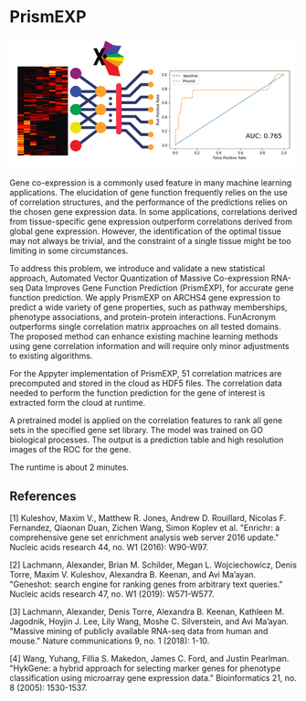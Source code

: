 # PrismEXP

![PrismEXP](static/featured-image.png?raw=true "PrismEXP")

Gene co-expression is a commonly used feature in many machine learning applications. The elucidation of gene function frequently relies on the use of correlation structures, and the performance of the predictions relies on the chosen gene expression data. In some applications, correlations derived from tissue-specific gene expression outperform correlations derived from global gene expression. However, the identification of the optimal tissue may not always be trivial, and the constraint of a single tissue might be too limiting in some circumstances.

To address this problem, we introduce and validate a new statistical approach, Automated Vector Quantization of Massive Co-expression RNA-seq Data Improves Gene Function Prediction (PrismEXP), for accurate gene function prediction. We apply PrismEXP on ARCHS4 gene expression to predict a wide variety of gene properties, such as pathway memberships, phenotype associations, and protein-protein interactions. FunAcronym outperforms single correlation matrix approaches on all tested domains. The proposed method can enhance existing machine learning methods using gene correlation information and will require only minor adjustments to existing algorithms.

For the Appyter implementation of PrismEXP, 51 correlation matrices are precomputed and stored in the cloud as HDF5 files. The correlation data needed to perform the function prediction for the gene of interest is extracted form the cloud at runtime.

A pretrained model is applied on the correlation features to rank all gene sets in the specified gene set library. The model was trained on GO biological processes. The output is a prediction table and high resolution images of the ROC for the gene.

The runtime is about 2 minutes.

## References
[1] Kuleshov, Maxim V., Matthew R. Jones, Andrew D. Rouillard, Nicolas F. Fernandez, Qiaonan Duan, Zichen Wang, Simon Koplev et al. "Enrichr: a comprehensive gene set enrichment analysis web server 2016 update." Nucleic acids research 44, no. W1 (2016): W90-W97.

[2] Lachmann, Alexander, Brian M. Schilder, Megan L. Wojciechowicz, Denis Torre, Maxim V. Kuleshov, Alexandra B. Keenan, and Avi Ma’ayan. "Geneshot: search engine for ranking genes from arbitrary text queries." Nucleic acids research 47, no. W1 (2019): W571-W577.

[3] Lachmann, Alexander, Denis Torre, Alexandra B. Keenan, Kathleen M. Jagodnik, Hoyjin J. Lee, Lily Wang, Moshe C. Silverstein, and Avi Ma’ayan. "Massive mining of publicly available RNA-seq data from human and mouse." Nature communications 9, no. 1 (2018): 1-10.

[4] Wang, Yuhang, Fillia S. Makedon, James C. Ford, and Justin Pearlman. "HykGene: a hybrid approach for selecting marker genes for phenotype classification using microarray gene expression data." Bioinformatics 21, no. 8 (2005): 1530-1537.